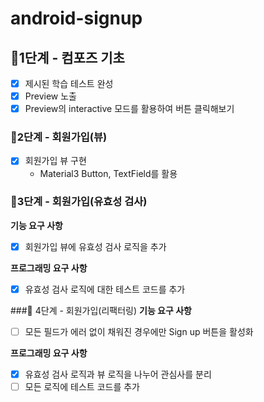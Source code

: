 # android-signup

## 🚀1단계 - 컴포즈 기초 
- [x] 제시된 학습 테스트 완성
- [x] Preview 노출
- [x] Preview의 interactive 모드를 활용하여 버튼 클릭해보기

### 🚀2단계 - 회원가입(뷰)
- [x] 회원가입 뷰 구현
    - Material3 Button, TextField를 활용

### 🚀3단계 - 회원가입(유효성 검사)
**기능 요구 사항**
- [x] 회원가입 뷰에 유효성 검사 로직을 추가

**프로그래밍 요구 사항**
- [x] 유효성 검사 로직에 대한 테스트 코드를 추가

###🚀 4단계 - 회원가입(리팩터링)
**기능 요구 사항**
- [ ] 모든 필드가 에러 없이 채워진 경우에만 Sign up 버튼을 활성화

**프로그래밍 요구 사항**
- [x] 유효성 검사 로직과 뷰 로직을 나누어 관심사를 분리
- [ ] 모든 로직에 테스트 코드를 추가
